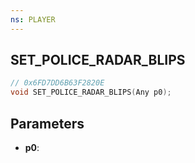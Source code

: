 ```yaml
---
ns: PLAYER
---
```

## SET_POLICE_RADAR_BLIPS

```c
// 0x6FD7DD6B63F2820E
void SET_POLICE_RADAR_BLIPS(Any p0);
```

## Parameters
* **p0**:
